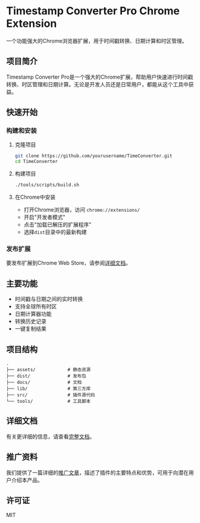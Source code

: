 # Timestamp Converter Pro Chrome Extension

一个功能强大的Chrome浏览器扩展，用于时间戳转换、日期计算和时区管理。

## 项目简介

Timestamp Converter Pro是一个强大的Chrome扩展，帮助用户快速进行时间戳转换、时区管理和日期计算。无论是开发人员还是日常用户，都能从这个工具中获益。

## 快速开始

### 构建和安装

1. 克隆项目
   ```bash
   git clone https://github.com/yourusername/TimeConverter.git
   cd TimeConverter
   ```

2. 构建项目
   ```bash
   ./tools/scripts/build.sh
   ```

3. 在Chrome中安装
   - 打开Chrome浏览器，访问 `chrome://extensions/`
   - 开启"开发者模式"
   - 点击"加载已解压的扩展程序"
   - 选择`dist`目录中的最新构建

### 发布扩展

要发布扩展到Chrome Web Store，请参阅[详细文档](docs/README.md)。

## 主要功能

- 时间戳与日期之间的实时转换
- 支持全球所有时区
- 日期计算器功能
- 转换历史记录
- 一键复制结果

## 项目结构

```
.
├── assets/            # 静态资源
├── dist/              # 发布包
├── docs/              # 文档
├── lib/               # 第三方库
├── src/               # 插件源代码
└── tools/             # 工具脚本
```

## 详细文档

有关更详细的信息，请查看[完整文档](docs/README.md)。

## 推广资料

我们提供了一篇详细的[推广文章](docs/promotion.md)，描述了插件的主要特点和优势，可用于向潜在用户介绍本产品。

## 许可证

MIT 